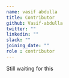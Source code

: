 ```yaml
---
name: vasif abdulla 
title: Contributor
github: Vasif-abdulla
twitter: ""
linkedin: ""
slack: ""
joining_date: ""
role : contributor
---
```


Still waiting for this
